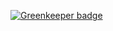
[![Greenkeeper badge](https://badges.greenkeeper.io/lucasconstantino/guilherme-kristin.svg)](https://greenkeeper.io/)
